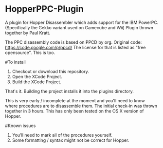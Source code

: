 # HopperPPC-Plugin
A plugin for Hopper Disassembler which adds support for the IBM PowerPC. (Specifically the Gekko variant used on Gamecube and Wii)
Plugin thrown together by Paul Kratt.

The PPC disassembly code is based on PPCD by org.
Original code: https://code.google.com/p/ppcd/
The license for that is listed as "free opensource". This is too.

#To install
1. Checkout or download this repository.
2. Open the XCode Project.
3. Build the XCode Project.

That's it. Building the project installs it into the plugins directory.

This is very early / incomplete at the moment and you'll need to know where procedures are to disassemble them. The initial check-in was thrown together in 3 hours. This has only been tested on the OS X version of Hopper.

#Known issues
1. You'll need to mark all of the procedures yourself.
2. Some formatting / syntax might not be correct for Hopper.
